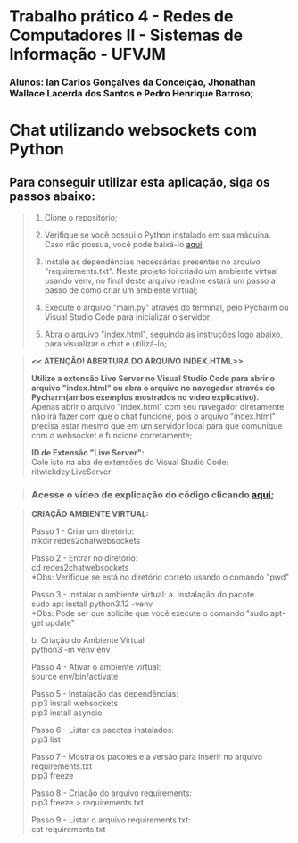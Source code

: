 # Trabalho prático 4 - Redes de Computadores II - Sistemas de Informação - UFVJM
### Alunos: Ian Carlos Gonçalves da Conceição, Jhonathan Wallace Lacerda dos Santos e Pedro Henrique Barroso;

# Chat utilizando websockets com Python

## Para conseguir utilizar esta aplicação, siga os passos abaixo:

> 1. Clone o repositório;
>
> 2. Verifique se você possui o Python instalado em sua máquina. Caso não possua, você pode baixá-lo [aqui](https://www.python.org/downloads/);
>
> 3. Instale as dependências necessárias presentes no arquivo "requirements.txt". Neste projeto foi criado um ambiente virtual usando venv, no final deste arquivo readme estará um passo a passo de como criar um ambiente virtual;
>
> 4. Execute o arquivo "main.py" através do terminal, pelo Pycharm ou Visual Studio Code para inicializar o servidor;
>
> 5. Abra o arquivo "index.html", seguindo as instruções logo abaixo, para visualizar o chat e utilizá-lo;

> <strong> << ATENÇÃO! ABERTURA DO ARQUIVO INDEX.HTML>>
>
> Utilize a extensão Live Server no Visual Studio Code para abrir o arquivo "index.html" ou abra o arquivo no navegador através do Pycharm(ambos exemplos mostrados no vídeo explicativo). </strong> 
> <br> Apenas abrir o arquivo "index.html" com seu navegador diretamente não irá fazer com que o chat funcione, pois o arquivo "index.html" precisa estar mesmo que em um servidor local para que comunique com o websocket e funcione corretamente;
> 
> <strong> ID de Extensão "Live Server": </strong>
> <br> Cole isto na aba de extensões do Visual Studio Code: ritwickdey.LiveServer

> ### Acesse o vídeo de explicação do código clicando [aqui](https://drive.google.com/);


> <strong> CRIAÇÃO AMBIENTE VIRTUAL: </strong>
>
> Passo 1 - Criar um diretório:
> <br> mkdir redes2chatwebsockets
>
> Passo 2 - Entrar no diretório:
> <br> cd redes2chatwebsockets
> <br> *Obs: Verifique se está no diretório correto usando o comando "pwd"
>
> Passo 3 - Instalar o ambiente virtual:
> a. Instalação do pacote
> <br> sudo apt install python3.12 -venv
> <br> *Obs: Pode ser que solicite que você execute o comando "sudo apt-get update"
>
> b. Criação do Ambiente Virtual
> <br> python3 -m venv env
>
> Passo 4 - Ativar o ambiente virtual:
> <br> source env/bin/activate
>
> Passo 5 - Instalação das dependências:
> <br> pip3 install websockets
> <br> pip3 install asyncio
>
> Passo 6 - Listar os pacotes instalados:
> <br> pip3 list
>
> Passo 7 - Mostra os pacotes e a versão para inserir no arquivo requirements.txt
> <br> pip3 freeze
>
> Passo 8 - Criação do arquivo requirements:
> <br> pip3 freeze > requirements.txt
>
> Passo 9 - Listar o arquivo requirements.txt:
> <br> cat requirements.txt
